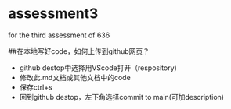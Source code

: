 # assessment3
for the third assessment of 636

##在本地写好code，如何上传到github网页？

- github destop中选择用VScode打开（respository)
- 修改此.md文档或其他文档中的code
- 保存ctrl+s
- 回到github destop，左下角选择commit to main(可加description)

